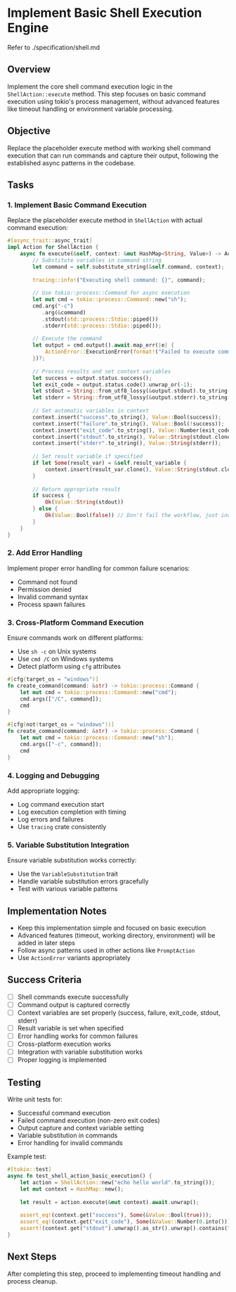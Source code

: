 # Implement Basic Shell Execution Engine

Refer to ./specification/shell.md

## Overview

Implement the core shell command execution logic in the `ShellAction::execute` method. This step focuses on basic command execution using tokio's process management, without advanced features like timeout handling or environment variable processing.

## Objective

Replace the placeholder execute method with working shell command execution that can run commands and capture their output, following the established async patterns in the codebase.

## Tasks

### 1. Implement Basic Command Execution

Replace the placeholder execute method in `ShellAction` with actual command execution:

```rust
#[async_trait::async_trait]
impl Action for ShellAction {
    async fn execute(&self, context: &mut HashMap<String, Value>) -> ActionResult<Value> {
        // Substitute variables in command string
        let command = self.substitute_string(&self.command, context);
        
        tracing::info!("Executing shell command: {}", command);
        
        // Use tokio::process::Command for async execution
        let mut cmd = tokio::process::Command::new("sh");
        cmd.arg("-c")
           .arg(&command)
           .stdout(std::process::Stdio::piped())
           .stderr(std::process::Stdio::piped());
        
        // Execute the command
        let output = cmd.output().await.map_err(|e| {
            ActionError::ExecutionError(format!("Failed to execute command: {}", e))
        })?;
        
        // Process results and set context variables
        let success = output.status.success();
        let exit_code = output.status.code().unwrap_or(-1);
        let stdout = String::from_utf8_lossy(&output.stdout).to_string();
        let stderr = String::from_utf8_lossy(&output.stderr).to_string();
        
        // Set automatic variables in context
        context.insert("success".to_string(), Value::Bool(success));
        context.insert("failure".to_string(), Value::Bool(!success));
        context.insert("exit_code".to_string(), Value::Number(exit_code.into()));
        context.insert("stdout".to_string(), Value::String(stdout.clone()));
        context.insert("stderr".to_string(), Value::String(stderr));
        
        // Set result variable if specified
        if let Some(result_var) = &self.result_variable {
            context.insert(result_var.clone(), Value::String(stdout.clone()));
        }
        
        // Return appropriate result
        if success {
            Ok(Value::String(stdout))
        } else {
            Ok(Value::Bool(false)) // Don't fail the workflow, just indicate failure
        }
    }
}
```

### 2. Add Error Handling

Implement proper error handling for common failure scenarios:
- Command not found
- Permission denied
- Invalid command syntax
- Process spawn failures

### 3. Cross-Platform Command Execution

Ensure commands work on different platforms:
- Use `sh -c` on Unix systems
- Use `cmd /C` on Windows systems
- Detect platform using `cfg` attributes

```rust
#[cfg(target_os = "windows")]
fn create_command(command: &str) -> tokio::process::Command {
    let mut cmd = tokio::process::Command::new("cmd");
    cmd.args(["/C", command]);
    cmd
}

#[cfg(not(target_os = "windows"))]
fn create_command(command: &str) -> tokio::process::Command {
    let mut cmd = tokio::process::Command::new("sh");
    cmd.args(["-c", command]);
    cmd
}
```

### 4. Logging and Debugging

Add appropriate logging:
- Log command execution start
- Log execution completion with timing
- Log errors and failures
- Use `tracing` crate consistently

### 5. Variable Substitution Integration

Ensure variable substitution works correctly:
- Use the `VariableSubstitution` trait
- Handle variable substitution errors gracefully
- Test with various variable patterns

## Implementation Notes

- Keep this implementation simple and focused on basic execution
- Advanced features (timeout, working directory, environment) will be added in later steps
- Follow async patterns used in other actions like `PromptAction`
- Use `ActionError` variants appropriately

## Success Criteria

- [ ] Shell commands execute successfully
- [ ] Command output is captured correctly
- [ ] Context variables are set properly (success, failure, exit_code, stdout, stderr)
- [ ] Result variable is set when specified
- [ ] Error handling works for common failures
- [ ] Cross-platform execution works
- [ ] Integration with variable substitution works
- [ ] Proper logging is implemented

## Testing

Write unit tests for:
- Successful command execution
- Failed command execution (non-zero exit codes)
- Output capture and context variable setting
- Variable substitution in commands
- Error handling for invalid commands

Example test:
```rust
#[tokio::test]
async fn test_shell_action_basic_execution() {
    let action = ShellAction::new("echo hello world".to_string());
    let mut context = HashMap::new();
    
    let result = action.execute(&mut context).await.unwrap();
    
    assert_eq!(context.get("success"), Some(&Value::Bool(true)));
    assert_eq!(context.get("exit_code"), Some(&Value::Number(0.into())));
    assert!(context.get("stdout").unwrap().as_str().unwrap().contains("hello world"));
}
```

## Next Steps

After completing this step, proceed to implementing timeout handling and process cleanup.